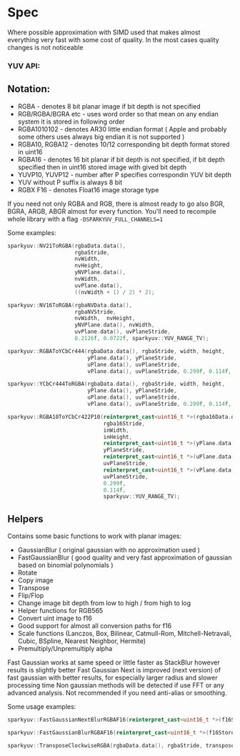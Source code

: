 # Spec

Where possible approximation with SIMD used that makes almost everything very fast with some cost of quality. In the most cases quality changes is not noticeable

### YUV API:
## Notation:
- RGBA - denotes 8 bit planar image if bit depth is not specified
- RGB/RGBA/BGRA etc - uses word order so that mean on any endian system it is stored in following order
- RGBA1010102 - denotes AR30 little endian format ( Apple and probably some others uses always big endian it is not supported )
- RGBA10, RGBA12 - denotes 10/12 corresponding bit depth format stored in uint16
- RGBA16 - denotes 16 bit planar if bit depth is not specified, if bit depth specified then in uint16 stored image with gived bit depth
- YUVP10, YUVP12 - number after P specifies correspondin YUV bit depth
- YUV without P suffix is always 8 bit
- RGBX F16 - denotes Float16 image storage type

If you need not only RGBA and RGB, there is almost ready to go also BGR, BGRA, ARGB, ABGR almost for every function. You'll need to recompile whole library with a flag `-DSPARKYUV_FULL_CHANNELS=1` 

Some examples:

```c++
sparkyuv::NV21ToRGBA(rgbaData.data(),
                     rgbaStride,
                     nvWidth,
                     nvHeight,
                     yNVPlane.data(),
                     nvWidth,
                     uvPlane.data(),
                     ((nvWidth + 1) / 2) * 2);
```

```c++
sparkyuv::NV16ToRGBA(rgbaNVData.data(),
                     rgbaNVStride,
                     nvWidth,  nvHeight,
                     yNVPlane.data(), nvWidth,
                     uvPlane.data(), uvPlaneStride,
                     0.2126f, 0.0722f, sparkyuv::YUV_RANGE_TV);
```

```c++
sparkyuv::RGBAToYCbCr444(rgbaData.data(), rgbaStride, width, height,
                         yPlane.data(), yPlaneStride,
                         uPlane.data(), uvPlaneStride,
                         vPlane.data(), uvPlaneStride, 0.299f, 0.114f, sparkyuv::YUV_RANGE_TV);
```

```c++
sparkyuv::YCbCr444ToRGBA(rgbaData.data(), rgbaStride, width, height,
                         yPlane.data(), yPlaneStride,
                         uPlane.data(), uvPlaneStride,
                         vPlane.data(), uvPlaneStride, 0.299f, 0.114f, sparkyuv::YUV_RANGE_TV);
```

```c++
sparkyuv::RGBA10ToYCbCr422P10(reinterpret_cast<uint16_t *>(rgba16Data.data()),
                              rgba16Stride,
                              inWidth,
                              inHeight,
                              reinterpret_cast<uint16_t *>(yPlane.data()),
                              yPlaneStride,
                              reinterpret_cast<uint16_t *>(uPlane.data()),
                              uvPlaneStride,
                              reinterpret_cast<uint16_t *>(vPlane.data()),
                              uvPlaneStride,
                              0.299f,
                              0.114f,
                              sparkyuv::YUV_RANGE_TV);
```

## Helpers

Contains some basic functions to work with planar images:

- GaussianBlur ( original gaussian with no approximation used )
- FastGaussianBlur ( good quality and very fast approximation of gaussian based on binomial polynomials )
- Rotate
- Copy image
- Transpose
- Flip/Flop
- Change image bit depth from low to high / from high to log
- Helper functions for RGB565
- Convert uint image to f16
- Good support for almost all conversion paths for f16
- Scale functions (Lanczos, Box, Bilinear, Catmull-Rom, Mitchell-Netravali, Cubic, BSpline, Nearest Neighbor, Hermite)
- Premultiply/Unpremultiply alpha

Fast Gaussian works at same speed or little faster as StackBlur however results is slightly better
Fast Gaussian Next is improved (next version) of fast gaussian with better results, for especially larger radius and slower processing time
Non gaussian methods will be detected if use FFT or any advanced analysis. Not recommended if you need anti-alias or smoothing.

Some usage examples:
```c++
sparkyuv::FastGaussianNextBlurRGBAF16(reinterpret_cast<uint16_t *>(f16Store.data()), width * 4 * sizeof(uint16_t), width, height, 15);
```

```c++
sparkyuv::FastGaussianBlurRGBAF16(reinterpret_cast<uint16_t *>(f16Store.data()), width * 4 * sizeof(uint16_t), width, height, 15);
```

```c++
sparkyuv::TransposeClockwiseRGBA(rgbaData.data(), rgbaStride, transposed.data(), trnsStride, width, height);
```